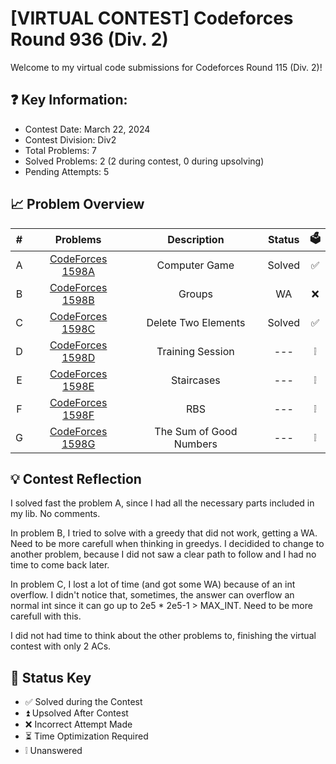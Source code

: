 # [VIRTUAL CONTEST] Codeforces Round 936 (Div. 2)
Welcome to my virtual code submissions for Codeforces Round 115 (Div. 2)!

## ❓ Key Information:

 * Contest Date: March 22, 2024
 * Contest Division: Div2
 * Total Problems: 7
 * Solved Problems: 2 (2 during contest, 0 during upsolving)
 * Pending Attempts: 5 


## 📈 Problem Overview
|   #   |                         Problems                          |       Description       | Status |  🗳️   |
| :---: | :-------------------------------------------------------: | :---------------------: | :----: | :---: |
|   A   | [CodeForces 1598A](codeforces.com/contest/1598/problem/A) |      Computer Game      | Solved |   ✅   |
|   B   | [CodeForces 1598B](codeforces.com/contest/1598/problem/B) |         Groups          |   WA   |   ❌   |
|   C   | [CodeForces 1598C](codeforces.com/contest/1598/problem/C) |   Delete Two Elements   | Solved |   ✅   |
|   D   | [CodeForces 1598D](codeforces.com/contest/1598/problem/D) |    Training Session     |  ---   |   ❕   |
|   E   | [CodeForces 1598E](codeforces.com/contest/1598/problem/E) |       Staircases        |  ---   |   ❕   |
|   F   | [CodeForces 1598F](codeforces.com/contest/1598/problem/F) |           RBS           |  ---   |   ❕   |
|   G   | [CodeForces 1598G](codeforces.com/contest/1598/problem/G) | The Sum of Good Numbers |  ---   |   ❕   |


## 💡 Contest Reflection
I solved fast the problem A, since I had all the necessary parts included in my lib. No comments.

In problem B, I tried to solve with a greedy that did not work, getting a WA. Need to be more carefull when thinking in greedys. I decidided to change to another problem, because I did not saw a clear path to follow and I had no time to come back later. 

In problem C, I lost a lot of time (and got some WA) because of an int overflow. I didn't notice that, sometimes, the answer can overflow an normal int since it can go up to 2e5 * 2e5-1 > MAX_INT. Need to be more carefull with this.

I did not had time to think about the other problems to, finishing the virtual contest with only 2 ACs.


## 🔑 Status Key
* ✅ Solved during the Contest
* ⏫ Upsolved After Contest 
* ❌ Incorrect Attempt Made
* ⏳ Time Optimization Required
* ❕ Unanswered